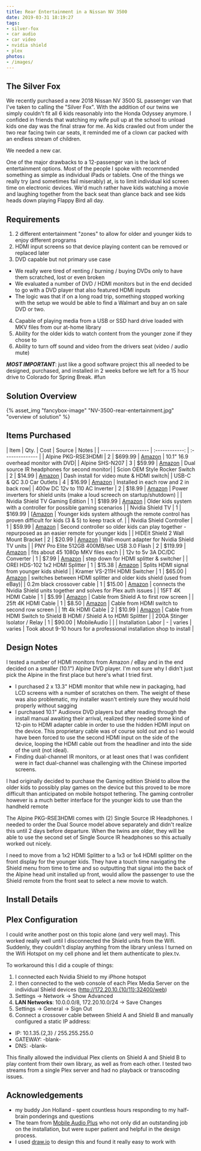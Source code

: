 ```yaml
---
title: Rear Entertainment in a Nissan NV 3500
date: 2019-03-31 18:19:27
tags:
- silver-fox
- car audio
- car video
- nvidia shield
- plex
photos:
- /images/
---
```


The Silver Fox
------
We recently purchased a new 2018 Nissan NV 3500 SL passenger van that I've taken to calling the "Silver Fox". With the addition of our twins we simply couldn't fit all 6 kids reasonably into the Honda Odyssey anymore. I confided in friends that watching my wife pull up at the school to unload kids one day was the final straw for me. As kids crawled out from under the two rear facing twin car seats, it reminded me of a clown car packed with an endless stream of children.

We needed a new car.

One of the major drawbacks to a 12-passenger van is the lack of entertainment options. Most of the people I spoke with recommended something as simple as individual iPads or tablets. One of the things we really try (and sometimes fail miserably) at, is to limit individual kid screen time on electronic devices. We'd much rather have kids watching a movie and laughing together from the back seat than glance back and see kids heads down playing Flappy Bird all day.

Requirements
------
1. 2 different entertainment "zones" to allow for older and younger kids to enjoy different programs
2. HDMI input screens so that device playing content can be removed or replaced later
3. DVD capable but not primary use case
 * We really were tired of renting / burning / buying DVDs only to have them scratched, lost or even broken
 * We evaluated a number of DVD / HDMI monitors but in the end decided to go with a DVD player that also featured HDMI inputs
 * The logic was that if on a long road trip, something stopped working with the setup we would be able to find a Walmart and buy an on sale DVD or two.
4. Capable of playing media from a USB or SSD hard drive loaded with MKV files from our at-home library
5. Ability for the older kids to watch content from the younger zone if they chose to
6. Ability to turn off sound and video from the drivers seat (video / audio mute)

**_MOST IMPORTANT_**: just like a good software project this all needed to be designed, purchased, and installed in 2 weeks before we left for a 15 hour drive to Colorado for Spring Break. #fun

Solution Overview
------
{% asset_img "fancybox-image" "NV-3500-rear-entertainment.jpg" "overview of solution" %}

Items Purchased
------

| Item | Qty. | Cost | Source | Notes |
| -------------------- | :------------: | :-------------- |
| Alpine PKG-RSE3HDMI | 2 | $699.99 | [Amazon](https://amzn.to/2HRWcPB) | 10.1" 16.9 overhead monitor with DVD|
| Alpine SHS-N207 | 3 | $59.99 | [Amazon](https://amzn.to/2I3CnnU) | Dual source IR headphones for second monitor|
| Scion OEM Style Rocker Switch | 2 | $14.99 | [Amazon](https://amzn.to/2V852f9) | Dash install for video mute & HDMI switch|
| USB-C & QC 3.0 Car Outlets | 4 | $16.99 | [Amazon](https://amzn.to/2OBqiYq) | Installed in each row and 2 in back row|
| 400w DC 12v to 110 AC Inverter | 2 | $18.99 | [Amazon](https://amzn.to/2UlLCWZ) | Power inverters for shield units (make a loud screech on startup/shutdown) |
| Nvidia Shield TV Gaming Edition | 1 | $189.99 | [Amazon](https://amzn.to/2WBrnC6) | Older kids system with a controller for possible gaming scenarios |
| Nvidia Shield TV | 1 | $169.99 | [[Amazon](https://amzn.to/2FMCO34) | Younger kids system although the remote control has proven difficult for kids (3 & 5) to keep track of. |
| Nvidia Shield Controller | 1 | $59.99 | [Amazon](https://amzn.to/2V46QG5) | Second controller so older kids can play together - repurposed as an easier remote for younger kids |
| HIDEit Shield 2 Wall Mount Bracket | 2 | $20.99 | [Amazon](https://amzn.to/2ODf3OU) | Wall-mount adapter for Nvidia Shield TV units |
| PNY Pro Elite 512GB 400MB/sec USB 3.0 Flash | 2 | $119.99 | [Amazon](https://amzn.to/2I65qan) | fits about 45 1080p MKV files each |
| 12v to 5v 3A DC/DC Converter | 1 | $7.99 | [Amazon](https://amzn.to/2HR6Syd) | step down for HDMI splitter & switcher |
| OREI HDS-102 1x2 HDMI Splitter | 1 | $15.38 | [Amazon](https://amzn.to/2OzXX4N) | Splits HDMI signal from younger kids shield |
| Kramer VS-211H HDMI Switcher | 1 | $65.00 | [Amazon](https://amzn.to/2UoauNZ) | switches between HDMI splitter and older kids shield (used from eBay)|
| 0.2m black crossover cable | 1 | $15.00 | [Amazon](https://amzn.to/2WCXAJc) | connects the Nvidia Shield units together and solves for Plex auth issues |
| 15FT 4K HDMI Cable | 1 | $5.99 | [Amazon](https://amzn.to/2WyzFux) | Cable from Shield A to first row screen |
| 25ft 4K HDMI Cable | 1 | $8.50 | [Amazon](https://amzn.to/2FEmj9d) | Cable from HDMI switch to second row screen |
|  1ft 4k HDMI Cable | 2 | $10.99 | [Amazon](https://amzn.to/2V9k04G) | Cable from HDMI Switch to Shield B HDMI  / Shield A to HDMI Splitter |
| 200A Stinger Isolator / Relay | 1 | $90.00 | MobileAudio | |
| Installation Labor | - | varies | varies | Took about 9-10 hours for a professional installation shop to install |

Design Notes
------

I tested a number of HDMI monitors from Amazon / eBay and in the end decided on a smaller (10.1") Alpine DVD player. I'm not sure why I didn't just pick the Alpine in the first place but here's what I tried first.

* I purchased 2 x 13.3" HDMI monitor that while new in packaging, had LCD screens with a number of scratches on them. The weight of these was also problematic, my installer wasn't entirely sure they would hold properly without sagging
* I purchased 10.1" Audiovox DVD players but after reading through the install manual awaiting their arrival, realized they needed some kind of 12-pin to HDMI adapter cable in order to use the hidden HDMI input on the device. This proprietary cable was of course sold out and so I would have been forced to use the second HDMI input on the side of the device, looping the HDMI cable out from the headliner and into the side of the unit (not ideal).
* Finding dual-channel IR monitors, or at least ones that I was confident were in fact dual-channel was challenging with the Chinese imported screens.

I had originally decided to purchase the Gaming edition Shield to allow the older kids to possibly play games on the device but this proved to be more difficult than anticipated on mobile hotspot tethering. The gaming controller however is a much better interface for the younger kids to use than the handheld remote

The Alpine PKG-RSE3HDMI comes with (2) Single Source IR Headphones. I needed to order the Dual Source model above separately and didn't realize this until 2 days before departure. When the twins are older, they will be able to use the second set of Single Source IR headphones so this actually worked out nicely.

I need to move from a 1x2 HDMI Splitter to a 1x3 or 1x4 HDMI splitter on the front display for the younger kids. They have a touch time navigating the Shield menu from time to time and so outputting that signal into the back of the Alpine head unit installed up front, would allow the passenger to use the Shield remote from the front seat to select a new movie to watch.

Install Details
------

Plex Configuration
------
I could write another post on this topic alone (and very well may). This worked really well until I disconnected the Shield units from the Wifi. Suddenly, they couldn't display anything from the library unless I turned on the Wifi Hotspot on my cell phone and let them authenticate to plex.tv.

To workaround this I did a couple of things:
1. I connected each Nvidia Shield to my iPhone hotspot
1. I then connected to the web console of each Plex Media Server on the individual Shield devices (http://172.20.10.{10/11}:32400/web)
1. Settings -> Network -> Show Advanced
1. **LAN Networks**: 10.0.0.0/8, 172.20.10.0/24 -> Save Changes
1. Settings -> General -> Sign Out
1. Connect a crossover cable between Shield A and Shield B and manually configured a static IP address:
* IP: 10.1.35.{2,3} / 255.255.255.0
* GATEWAY: -blank-
* DNS: -blank-

This finally allowed the individual Plex clients on Shield A and Shield B to play content from their own library, as well as from each other. I tested two streams from a single Plex server and had no playback or transcoding issues.

Acknowledgements
------
* my buddy Jon Holland - spent countless hours responding to my half-brain ponderings and questions
* The team from [Mobile Audio Plus](https://www.facebook.com/MobileAudioPlus) who not only did an outstanding job on the installation, but were super patient and helpful in the design process.
* I used [draw.io](https://draw.io) to design this and found it really easy to work with
